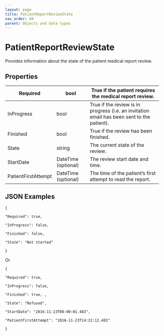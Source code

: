```yaml
---
layout: page
title: PatientReportReviewState
nav_order: 60
parent: Objects and data types
---
```


# PatientReportReviewStateProvides information about the state of the patient medical report review.## Properties| Required | bool | True if the patient requires the medical report review. || --- | --- | --- || InProgress | bool | True if the review is in progress (i.e. an invitation email has been sent to the patient). || Finished | bool | True if the review has been finished. || State | string | The current state of the review. || StartDate | DateTime (optional) | The review start date and time. || PatientFirstAttempt | DateTime (optional) | The time of the patient’s first attempt to read the report. |## JSON Examples```{"Required": true,"InProgress": false,"Finished": false,"State": "Not started"}```Or```{"Required": true,"InProgress": false,"Finished": true, ,"State": "Refused","StartDate": "2016-11-23T08:00:01.483","PatientFirstAttempt": "2016-11-23T14:22:12.483"}```